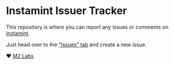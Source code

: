 # Instamint Issuer Tracker

This repository is where you can report any issues or comments on [Instamint](https://nft.m2.xyz).

Just head over to the ["Issues" tab](https://github.com/m2-labs/instamint-issues/issues) and create a new issue.

❤️ [M2 Labs](https://m2.xyz)
